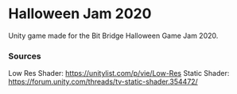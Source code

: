 # Halloween Jam 2020
 Unity game made for the Bit Bridge Halloween Game Jam 2020.


### Sources
Low Res Shader: https://unitylist.com/p/vie/Low-Res
Static Shader: https://forum.unity.com/threads/tv-static-shader.354472/
